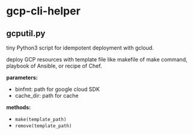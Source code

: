 # gcp-cli-helper

## gcputil.py
tiny Python3 script for idempotent deployment with gcloud.

deploy GCP resources with template file like makefile of make command, playbook of Ansible, or recipe of Chef.

**parameters:**
- binfmt: path for google cloud SDK
- cache_dir: path for cache

**methods:**
- `make(template_path)`
- `remove(template_path)`
